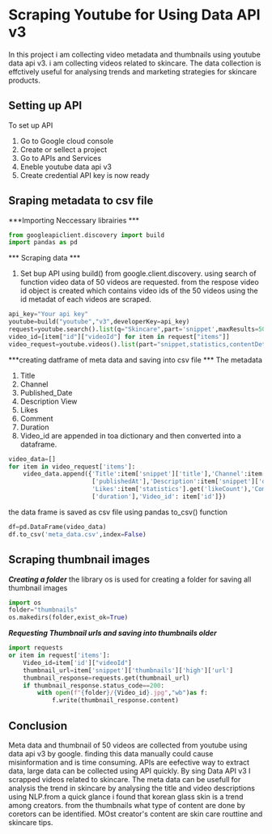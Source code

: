 # Scraping Youtube for Using Data API v3
In this project i am collecting video metadata and thumbnails using youtube data api v3. i am collecting videos related to skincare. The data collection is effctively useful for analysing trends and marketing strategies for skincare products. 
## Setting up API
To set up API 
1. Go to Google cloud console
2. Create or sellect a project
3. Go to APIs and Services
4. Eneble youtube data api v3
5. Create credential 
API key is now ready


## Sraping metadata to csv file
***Importing Neccessary librairies ***
```python
from googleapiclient.discovery import build
import pandas as pd
```
*** Scraping data  ***
1. Set bup API using build() from google.client.discovery. 
using search of function video data of 50 videos are requested. 
from the respose video id object is created which contains video ids of the 50 videos
using the id metadat of each videos are scraped.
```python
api_key="Your api key"
youtube=build("youtube","v3",developerKey=api_key)
request=youtube.search().list(q="Skincare",part='snippet',maxResults=50,type='video').execute()
video_id=[item["id"]["videoId"] for item in request["items"]]
video_request=youtube.videos().list(part="snippet,statistics,contentDetails",id=",".join(video_id)).execute()
```
***creating datframe of meta data and saving into csv file ***
The metadata 
1. Title
2. Channel	
3. Published_Date	
4. Description	View	
5. Likes	
6. Comment	
7. Duration	
8. Video_id
are  appended in toa dictionary and then converted into a dataframe.
```python
video_data=[]
for item in video_request['items']:
    video_data.append({'Title':item['snippet']['title'],'Channel':item['snippet']['channelTitle'],'Published_Date':item['snippet']
                       ['publishedAt'],'Description':item['snippet']['description'],'View':item['statistics']['viewCount'],
                       'Likes':item['statistics'].get('likeCount'),'Comment':item['statistics'].get('commentCount'),'Duration':item["contentDetails"]
                       ['duration'],'Video_id': item['id']})
```
the data frame is saved as csv file using pandas to_csv() function
```python
df=pd.DataFrame(video_data)
df.to_csv('meta_data.csv',index=False)
```
## Scraping thumbnail images
***Creating a folder***
the library os is used for creating a folder for saving all thumbnail images
```python
import os
folder="thumbnails"
os.makedirs(folder,exist_ok=True)
```
***Requesting Thumbnail urls and saving into thumbnails older***
```python
import requests
or item in request['items']:
    Video_id=item['id']["videoId"]
    thumbnail_url=item['snippet']['thumbnails']['high']['url']
    thumbnail_response=requests.get(thumbnail_url)
    if thumbnail_response.status_code==200:
        with open(f"{folder}/{Video_id}.jpg","wb")as f:
            f.write(thumbnail_response.content)
```
## Conclusion
Meta data and thumbnail of 50 videos are collected from youtube using data api v3 by google. finding this data manually could cause misinformation and is time consuming. APIs are eefective way to extract data, large data can be collected using API quickly.
By sing Data API v3 I scrapped videos related to skincare. The meta data can be usefull for analysis the trend in skincare by analysing the title and video descriptions using NLP.from a quick glance i found that korean glass skin is a trend among creators. from the thumbnails what type of content are done by coretors can be identified. MOst creator's content are skin care routtine and skincare tips.

